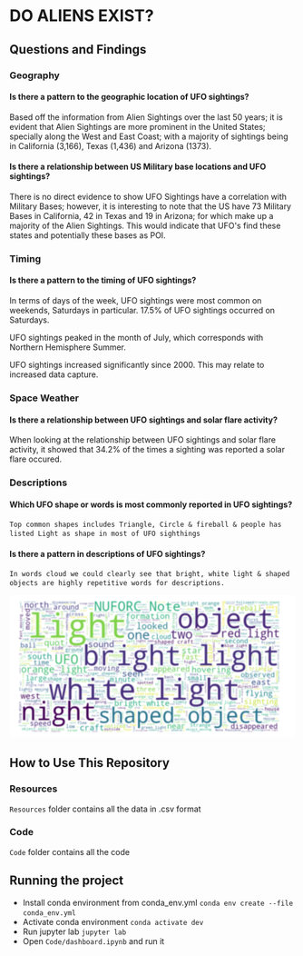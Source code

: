 # DO ALIENS EXIST?

## Questions and Findings
### Geography
#### Is there a pattern to the geographic location of UFO sightings?

Based off the information from Alien Sightings over the last 50 years; it is evident that Alien Sightings are more prominent in the United States; specially along the West and East Coast; with a majority of sightings being in California (3,166), Texas (1,436) and Arizona (1373).

#### Is there a relationship between US Military base locations and UFO sightings?
There is no direct evidence to show UFO Sightings have a correlation with Military Bases; however, it is interesting to note that the US have 73 Military Bases in California, 42 in Texas and 19 in Arizona; for which make up a majority of the Alien Sightings. This would indicate that UFO's find these states and potentially these bases as POI. 


### Timing
#### Is there a pattern to the timing of UFO sightings?
In terms of days of the week, UFO sightings were most common on weekends, Saturdays in particular. 17.5% of UFO sightings occurred on Saturdays.

UFO sightings peaked in the month of July, which corresponds with Northern Hemisphere Summer.

UFO sightings increased significantly since 2000. This may relate to increased data capture.

### Space Weather
#### Is there a relationship between UFO sightings and solar flare activity?
When looking at the relationship between UFO sightings and solar flare activity, it showed that 34.2% of the times a sighting was reported a solar flare occured.

### Descriptions
#### Which UFO shape or words is most commonly reported in UFO sightings?
```
Top common shapes includes Triangle, Circle & fireball & people has listed Light as shape in most of UFO sighthings
```

#### Is there a pattern in descriptions of UFO sightings?
```
In words cloud we could clearly see that bright, white light & shaped objects are highly repetitive words for descriptions.
```
![alt text](/Images/wordcloud.png)

## How to Use This Repository
### Resources
`Resources` folder contains all the data in .csv format

### Code
`Code` folder contains all the code

## Running the project

* Install conda environment from conda_env.yml
`conda env create --file conda_env.yml`
* Activate conda environment
`conda activate dev`
* Run jupyter lab
`jupyter lab`
* Open `Code/dashboard.ipynb` and run it
